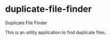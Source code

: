# duplicate-file-finder
Duplicate File Finder

This is an utility application to find duplicate files.